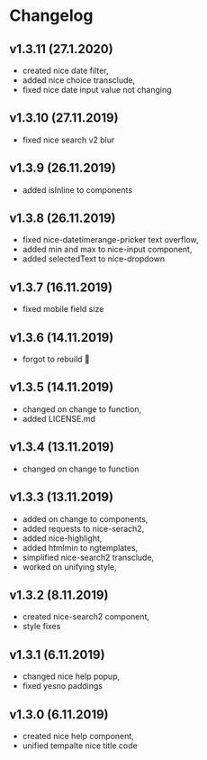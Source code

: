 # Changelog

## v1.3.11 (27.1.2020)
- created nice date filter, 
- added nice choice transclude, 
- fixed nice date input value not changing


## v1.3.10 (27.11.2019)
- fixed nice search v2 blur


## v1.3.9 (26.11.2019)
- added isInline to components


## v1.3.8 (26.11.2019)
- fixed nice-datetimerange-pricker text overflow,
- added min and max to nice-input component,
- added selectedText to nice-dropdown


## v1.3.7 (16.11.2019)
- fixed mobile field size


## v1.3.6 (14.11.2019)
- forgot to rebuild 🤦


## v1.3.5 (14.11.2019)
- changed on change to function,
- added LICENSE.md


## v1.3.4 (13.11.2019)
- changed on change to function


## v1.3.3 (13.11.2019)
- added on change to components,
- added requests to nice-serach2,
- added nice-highlight,
- added htmlmin to ngtemplates,
- simplified nice-search2 transclude,
- worked on unifying style,


## v1.3.2 (8.11.2019)
- created nice-search2 component,
- style fixes


## v1.3.1 (6.11.2019)
- changed nice help popup,
- fixed yesno paddings


## v1.3.0 (6.11.2019)
- created nice help component,
- unified tempalte nice title code
